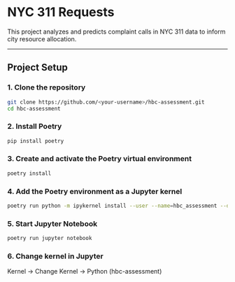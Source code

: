 # NYC 311 Requests

This project analyzes and predicts complaint calls in NYC 311 data to inform city resource allocation.

---

## Project Setup

### 1. Clone the repository
```bash
git clone https://github.com/<your-username>/hbc-assessment.git
cd hbc-assessment
```
### 2. Install Poetry
```bash
pip install poetry
```

### 3. Create and activate the Poetry virtual environment
```bash
poetry install
```

### 4. Add the Poetry environment as a Jupyter kernel
```bash
poetry run python -m ipykernel install --user --name=hbc_assessment --display-name "Python (hbc_assessment)"
```

### 5. Start Jupyter Notebook
```bash
poetry run jupyter notebook
```

### 6. Change kernel in Jupyter 
Kernel → Change Kernel → Python (hbc-assessment)

